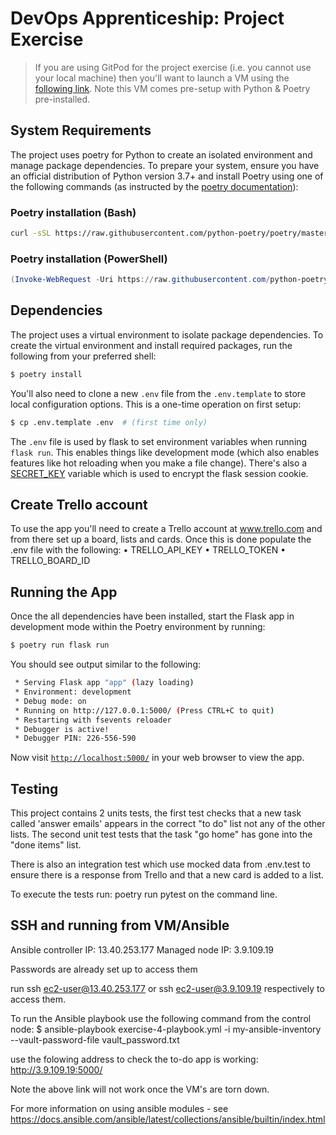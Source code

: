 # DevOps Apprenticeship: Project Exercise

> If you are using GitPod for the project exercise (i.e. you cannot use your local machine) then you'll want to launch a VM using the [following link](https://gitpod.io/#https://github.com/CorndelWithSoftwire/DevOps-Course-Starter). Note this VM comes pre-setup with Python & Poetry pre-installed.

## System Requirements

The project uses poetry for Python to create an isolated environment and manage package dependencies. To prepare your system, ensure you have an official distribution of Python version 3.7+ and install Poetry using one of the following commands (as instructed by the [poetry documentation](https://python-poetry.org/docs/#system-requirements)):

### Poetry installation (Bash)

```bash
curl -sSL https://raw.githubusercontent.com/python-poetry/poetry/master/install-poetry.py | python -
```

### Poetry installation (PowerShell)

```powershell
(Invoke-WebRequest -Uri https://raw.githubusercontent.com/python-poetry/poetry/master/install-poetry.py -UseBasicParsing).Content | python -
```

## Dependencies

The project uses a virtual environment to isolate package dependencies. To create the virtual environment and install required packages, run the following from your preferred shell:

```bash
$ poetry install
```

You'll also need to clone a new `.env` file from the `.env.template` to store local configuration options. This is a one-time operation on first setup:

```bash
$ cp .env.template .env  # (first time only)
```

The `.env` file is used by flask to set environment variables when running `flask run`. This enables things like development mode (which also enables features like hot reloading when you make a file change). There's also a [SECRET_KEY](https://flask.palletsprojects.com/en/1.1.x/config/#SECRET_KEY) variable which is used to encrypt the flask session cookie.

## Create Trello account

To use the app you'll need to create a Trello account at www.trello.com and from there set up a board, lists and cards. Once this is done populate the .env file with the following:
•	TRELLO_API_KEY
•	TRELLO_TOKEN
•	TRELLO_BOARD_ID

## Running the App

Once the all dependencies have been installed, start the Flask app in development mode within the Poetry environment by running:
```bash
$ poetry run flask run
```

You should see output similar to the following:
```bash
 * Serving Flask app "app" (lazy loading)
 * Environment: development
 * Debug mode: on
 * Running on http://127.0.0.1:5000/ (Press CTRL+C to quit)
 * Restarting with fsevents reloader
 * Debugger is active!
 * Debugger PIN: 226-556-590
```
Now visit [`http://localhost:5000/`](http://localhost:5000/) in your web browser to view the app.

## Testing

This project contains 2 units tests, the first test checks that a new task called 'answer emails' appears in the correct "to do" list not any of the other lists. The second unit test tests that the task "go home" has gone into the "done items" list. 

There is also an integration test which use mocked data from .env.test to ensure there is a response from Trello and that a new card is added to a list. 

To execute the tests run: poetry run pytest on the command line.

## SSH and running from VM/Ansible

Ansible controller IP: 13.40.253.177
Managed node IP: 3.9.109.19

Passwords are already set up to access them

run ssh ec2-user@13.40.253.177 or ssh ec2-user@3.9.109.19 respectively to access them.

To run the Ansible playbook use the following command from the control node:
$ ansible-playbook exercise-4-playbook.yml -i my-ansible-inventory --vault-password-file vault_password.txt

use the folowing address to check the to-do app is working:
http://3.9.109.19:5000/

Note the above link will not work once the VM's are torn down.

For more information on using ansible modules - see https://docs.ansible.com/ansible/latest/collections/ansible/builtin/index.html
